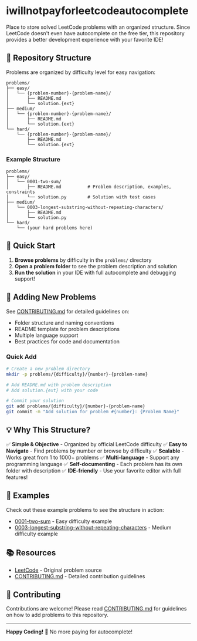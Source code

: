 # iwillnotpayforleetcodeautocomplete

Place to store solved LeetCode problems with an organized structure. Since LeetCode doesn't even have autocomplete on the free tier, this repository provides a better development experience with your favorite IDE!

## 📁 Repository Structure

Problems are organized by difficulty level for easy navigation:

```
problems/
├── easy/
│   └── {problem-number}-{problem-name}/
│       ├── README.md
│       └── solution.{ext}
├── medium/
│   └── {problem-number}-{problem-name}/
│       ├── README.md
│       └── solution.{ext}
└── hard/
    └── {problem-number}-{problem-name}/
        ├── README.md
        └── solution.{ext}
```

### Example Structure

```
problems/
├── easy/
│   └── 0001-two-sum/
│       ├── README.md          # Problem description, examples, constraints
│       └── solution.py        # Solution with test cases
├── medium/
│   └── 0003-longest-substring-without-repeating-characters/
│       ├── README.md
│       └── solution.py
└── hard/
    └── (your hard problems here)
```

## 🚀 Quick Start

1. **Browse problems** by difficulty in the `problems/` directory
2. **Open a problem folder** to see the problem description and solution
3. **Run the solution** in your IDE with full autocomplete and debugging support!

## 📝 Adding New Problems

See [CONTRIBUTING.md](CONTRIBUTING.md) for detailed guidelines on:
- Folder structure and naming conventions
- README template for problem descriptions
- Multiple language support
- Best practices for code and documentation

### Quick Add

```bash
# Create a new problem directory
mkdir -p problems/{difficulty}/{number}-{problem-name}

# Add README.md with problem description
# Add solution.{ext} with your code

# Commit your solution
git add problems/{difficulty}/{number}-{problem-name}
git commit -m "Add solution for problem #{number}: {Problem Name}"
```

## 💡 Why This Structure?

✅ **Simple & Objective** - Organized by official LeetCode difficulty
✅ **Easy to Navigate** - Find problems by number or browse by difficulty
✅ **Scalable** - Works great from 1 to 1000+ problems
✅ **Multi-language** - Support any programming language
✅ **Self-documenting** - Each problem has its own folder with description
✅ **IDE-friendly** - Use your favorite editor with full features!

## 🎯 Examples

Check out these example problems to see the structure in action:
- [0001-two-sum](problems/easy/0001-two-sum/) - Easy difficulty example
- [0003-longest-substring-without-repeating-characters](problems/medium/0003-longest-substring-without-repeating-characters/) - Medium difficulty example

## 📚 Resources

- [LeetCode](https://leetcode.com/) - Original problem source
- [CONTRIBUTING.md](CONTRIBUTING.md) - Detailed contribution guidelines

## 🤝 Contributing

Contributions are welcome! Please read [CONTRIBUTING.md](CONTRIBUTING.md) for guidelines on how to add problems to this repository.

---

**Happy Coding!** 🎉 No more paying for autocomplete!
